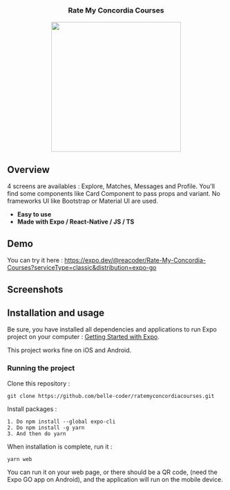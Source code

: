 <h1 align="center">

<h3 align="center">
	Rate My Concordia Courses 
</h3>

<p align="center">
	<img src="" width="300">
</p>


## Overview
	
4 screens are availables : Explore, Matches, Messages and Profile. You'll find some components like Card Component to pass props and variant. No frameworks UI like Bootstrap or Material UI are used.

- **Easy to use**
- **Made with Expo / React-Native / JS / TS** 


## Demo

You can try it here : https://expo.dev/@reacoder/Rate-My-Concordia-Courses?serviceType=classic&distribution=expo-go

## Screenshots

## Installation and usage

Be sure, you have installed all dependencies and applications to run Expo project on your computer : [Getting Started with Expo](https://docs.expo.io/get-started/installation/).

This project works fine on iOS and Android.


### Running the project

Clone this repository :

```
git clone https://github.com/belle-coder/ratemyconcordiacourses.git
```

Install packages :

```
1. Do npm install --global expo-cli
2. Do npm install -g yarn
3. And then do yarn
```

When installation is complete, run it :

```
yarn web
```
You can run it on your web page, or there should be a QR code, (need the Expo GO app on Android), and the application will run on the mobile device.


